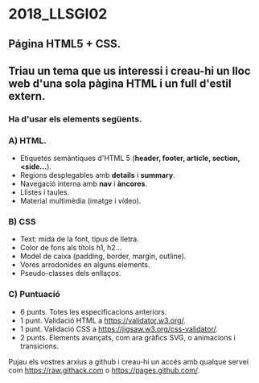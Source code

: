 # 2018_LLSGI02
## Página HTML5 + CSS.
## Triau un tema que us interessi i creau-hi un lloc web d'una sola pàgina HTML i un full d'estil extern. 

### Ha d'usar els elements següents.
### A) HTML.
- Etiquetes semàntiques d'HTML 5 (**header, footer, article, section, <side...**).
- Regions desplegables amb **details** i **summary**.
- Navegació interna amb **nav** i **àncores**. 
- Llistes i taules.
- Material multimèdia (imatge i vídeo).

### B) CSS
- Text: mida de la font, tipus de lletra.
- Color de fons als títols h1, h2...
- Model de caixa (padding, border, margin, outline).
- Vores arrodonides en alguns elements.
- Pseudo-classes dels enllaços.

### C) Puntuació
- 6 punts. Totes les especificacions anteriors.
- 1 punt. Validació HTML a https://validator.w3.org/.
- 1 punt. Validació CSS a https://jigsaw.w3.org/css-validator/.
- 2 punts. Elements avançats, com ara gràfics SVG, <canvas> o animacions i transicions.

Pujau els vostres arxius a github i creau-hi un accés amb qualque servei com https://raw.githack.com o  https://pages.github.com/.
